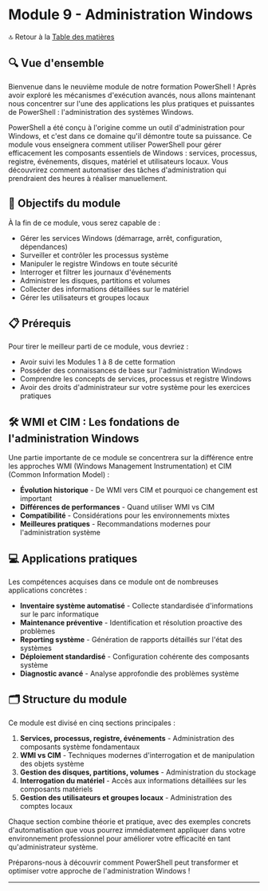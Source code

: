 # Module 9 - Administration Windows

🔝 Retour à la [Table des matières](/SOMMAIRE.md)

## 🔍 Vue d'ensemble

Bienvenue dans le neuvième module de notre formation PowerShell ! Après avoir exploré les mécanismes d'exécution avancés, nous allons maintenant nous concentrer sur l'une des applications les plus pratiques et puissantes de PowerShell : l'administration des systèmes Windows.

PowerShell a été conçu à l'origine comme un outil d'administration pour Windows, et c'est dans ce domaine qu'il démontre toute sa puissance. Ce module vous enseignera comment utiliser PowerShell pour gérer efficacement les composants essentiels de Windows : services, processus, registre, événements, disques, matériel et utilisateurs locaux. Vous découvrirez comment automatiser des tâches d'administration qui prendraient des heures à réaliser manuellement.

## 🎯 Objectifs du module

À la fin de ce module, vous serez capable de :

- Gérer les services Windows (démarrage, arrêt, configuration, dépendances)
- Surveiller et contrôler les processus système
- Manipuler le registre Windows en toute sécurité
- Interroger et filtrer les journaux d'événements
- Administrer les disques, partitions et volumes
- Collecter des informations détaillées sur le matériel
- Gérer les utilisateurs et groupes locaux

## 📋 Prérequis

Pour tirer le meilleur parti de ce module, vous devriez :

- Avoir suivi les Modules 1 à 8 de cette formation
- Posséder des connaissances de base sur l'administration Windows
- Comprendre les concepts de services, processus et registre Windows
- Avoir des droits d'administrateur sur votre système pour les exercices pratiques

## 🛠️ WMI et CIM : Les fondations de l'administration Windows

Une partie importante de ce module se concentrera sur la différence entre les approches WMI (Windows Management Instrumentation) et CIM (Common Information Model) :

- **Évolution historique** - De WMI vers CIM et pourquoi ce changement est important
- **Différences de performances** - Quand utiliser WMI vs CIM
- **Compatibilité** - Considérations pour les environnements mixtes
- **Meilleures pratiques** - Recommandations modernes pour l'administration système

## 💻 Applications pratiques

Les compétences acquises dans ce module ont de nombreuses applications concrètes :

- **Inventaire système automatisé** - Collecte standardisée d'informations sur le parc informatique
- **Maintenance préventive** - Identification et résolution proactive des problèmes
- **Reporting système** - Génération de rapports détaillés sur l'état des systèmes
- **Déploiement standardisé** - Configuration cohérente des composants système
- **Diagnostic avancé** - Analyse approfondie des problèmes système

## 🗂️ Structure du module

Ce module est divisé en cinq sections principales :

1. **Services, processus, registre, événements** - Administration des composants système fondamentaux
2. **WMI vs CIM** - Techniques modernes d'interrogation et de manipulation des objets système
3. **Gestion des disques, partitions, volumes** - Administration du stockage
4. **Interrogation du matériel** - Accès aux informations détaillées sur les composants matériels
5. **Gestion des utilisateurs et groupes locaux** - Administration des comptes locaux

Chaque section combine théorie et pratique, avec des exemples concrets d'automatisation que vous pourrez immédiatement appliquer dans votre environnement professionnel pour améliorer votre efficacité en tant qu'administrateur système.

Préparons-nous à découvrir comment PowerShell peut transformer et optimiser votre approche de l'administration Windows !

---
